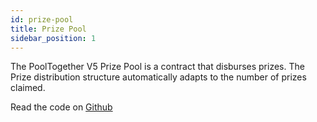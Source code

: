 ```yaml
---
id: prize-pool
title: Prize Pool
sidebar_position: 1
---
```


The PoolTogether V5 Prize Pool is a contract that disburses prizes. The Prize distribution structure automatically adapts to the number of prizes claimed.

Read the code on [Github](https://github.com/GenerationSoftware/pt-v5-prize-pool)